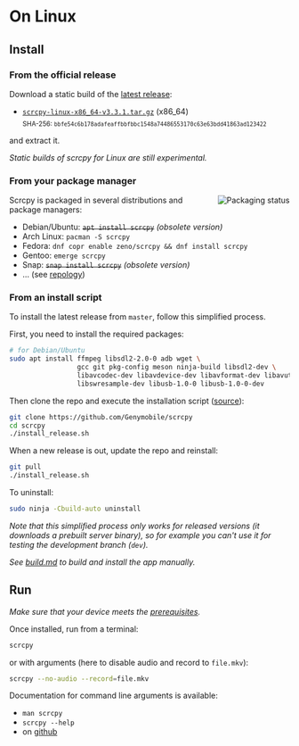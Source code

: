 # On Linux

## Install

### From the official release

Download a static build of the [latest release]:

 - [`scrcpy-linux-x86_64-v3.3.1.tar.gz`][direct-linux-x86_64] (x86_64)  
   <sub>SHA-256: `bbfe54c6b178adafeaffbbfbbc1548a74486553170c63e63bdd41863ad123422`</sub>

[latest release]: https://github.com/Genymobile/scrcpy/releases/latest
[direct-linux-x86_64]: https://github.com/Genymobile/scrcpy/releases/download/v3.3.1/scrcpy-linux-x86_64-v3.3.1.tar.gz

and extract it.

_Static builds of scrcpy for Linux are still experimental._


### From your package manager

<a href="https://repology.org/project/scrcpy/versions"><img src="https://repology.org/badge/vertical-allrepos/scrcpy.svg" alt="Packaging status" align="right"></a>

Scrcpy is packaged in several distributions and package managers:

 - Debian/Ubuntu: ~~`apt install scrcpy`~~ _(obsolete version)_
 - Arch Linux: `pacman -S scrcpy`
 - Fedora: `dnf copr enable zeno/scrcpy && dnf install scrcpy`
 - Gentoo: `emerge scrcpy`
 - Snap: ~~`snap install scrcpy`~~ _(obsolete version)_
 - … (see [repology](https://repology.org/project/scrcpy/versions))


### From an install script

To install the latest release from `master`, follow this simplified process.

First, you need to install the required packages:

```bash
# for Debian/Ubuntu
sudo apt install ffmpeg libsdl2-2.0-0 adb wget \
                 gcc git pkg-config meson ninja-build libsdl2-dev \
                 libavcodec-dev libavdevice-dev libavformat-dev libavutil-dev \
                 libswresample-dev libusb-1.0-0 libusb-1.0-0-dev
```

Then clone the repo and execute the installation script
([source](/install_release.sh)):

```bash
git clone https://github.com/Genymobile/scrcpy
cd scrcpy
./install_release.sh
```

When a new release is out, update the repo and reinstall:

```bash
git pull
./install_release.sh
```

To uninstall:

```bash
sudo ninja -Cbuild-auto uninstall
```

_Note that this simplified process only works for released versions (it
downloads a prebuilt server binary), so for example you can't use it for testing
the development branch (`dev`)._

_See [build.md](build.md) to build and install the app manually._


## Run

_Make sure that your device meets the [prerequisites](/README.md#prerequisites)._

Once installed, run from a terminal:

```bash
scrcpy
```

or with arguments (here to disable audio and record to `file.mkv`):

```bash
scrcpy --no-audio --record=file.mkv
```

Documentation for command line arguments is available:
 - `man scrcpy`
 - `scrcpy --help`
 - on [github](/README.md)
